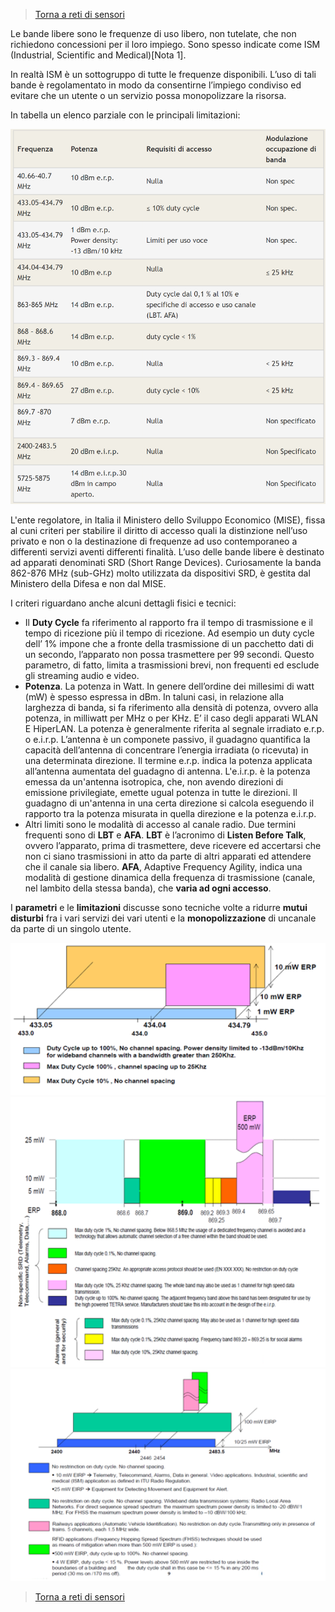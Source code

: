 >[Torna a reti di sensori](sensornetworkshort.md#interfaccia-radio)

Le bande libere sono le frequenze di uso libero, non tutelate, che non richiedono concessioni per il loro impiego. Sono spesso indicate come ISM (Industrial, Scientific and Medical)[Nota 1].

In realtà ISM è un sottogruppo di tutte le frequenze disponibili.
L’uso di tali bande è regolamentato in modo da consentirne l’impiego condiviso ed evitare che un utente o un servizio possa monopolizzare la risorsa.

In tabella un elenco parziale con le principali limitazioni:

<img src="ismband.png" alt="alt text" width="600">

L'ente regolatore, in Italia il Ministero dello Sviluppo Economico (MISE), fissa al cuni criteri per stabilire il diritto di accesso quali la distinzione nell’uso privato e non o la destinazione di frequenze ad uso contemporaneo a differenti servizi aventi differenti finalità. L’uso delle bande libere è destinato ad apparati denominati SRD (Short Range Devices). Curiosamente la banda 862-876 MHz (sub-GHz) molto utilizzata da dispositivi SRD, è gestita dal Ministero della Difesa e non dal MISE.  


I criteri riguardano anche alcuni dettagli fisici e tecnici:
- Il **Duty Cycle** fa riferimento al rapporto fra il tempo di trasmissione e il tempo di ricezione più il tempo di ricezione. Ad esempio un duty cycle dell’ 1% impone che a fronte della trasmissione di un pacchetto dati di un secondo, l’apparato non possa trasmettere per 99 secondi. Questo parametro, di fatto, limita a trasmissioni brevi, non frequenti ed esclude gli streaming audio e video.
- **Potenza**. La potenza in Watt. In genere dell’ordine dei millesimi di watt (mW) è spesso espressa in dBm.
In taluni casi, in relazione alla larghezza di banda, si fa riferimento alla densità di potenza, ovvero alla potenza, in milliwatt per MHz o per KHz. E’ il caso degli apparati WLAN E HiperLAN. La potenza è generalmente riferita al segnale irradiato e.r.p. o e.i.r.p. L’antenna è un componete passivo, il guadagno quantifica la capacità dell’antenna di concentrare l’energia irradiata (o ricevuta) in una determinata direzione. Il termine e.r.p. indica la potenza applicata all’antenna aumentata del guadagno di antenna. L'e.i.r.p. è la potenza emessa da un'antenna isotropica, che, non avendo direzioni di emissione privilegiate, emette ugual potenza in tutte le direzioni. Il guadagno di un'antenna in una certa direzione si calcola eseguendo il rapporto tra la potenza misurata in quella direzione e la potenza e.i.r.p.
- Altri limiti sono le modalità di accesso al canale radio. Due termini frequenti sono di **LBT** e **AFA**. **LBT** è l’acronimo di **Listen Before Talk**, ovvero l’apparato, prima di trasmettere, deve ricevere ed accertarsi che non ci siano trasmissioni in atto da parte di altri apparati ed attendere che il canale sia libero. **AFA**, Adaptive Frequency Agility, indica una modalità di gestione dinamica della frequenza di trasmissione (canale, nel lambito della stessa banda), che **varia ad ogni accesso**.

I **parametri** e le **limitazioni** discusse sono tecniche volte a ridurre **mutui disturbi** fra i vari servizi dei vari utenti e la **monopolizzazione** di uncanale da parte di un singolo utente.

<img src="433.png" alt="alt text" width="600">
<img src="868.png" alt="alt text" width="600">
<img src="2400.png" alt="alt text" width="600">

>[Torna a reti di sensori](sensornetworkshort.md#interfaccia-radio)
